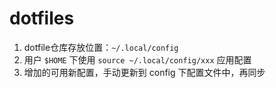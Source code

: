 # dotfiles

1. dotfile仓库存放位置：`~/.local/config`
2. 用户 `$HOME` 下使用 `source ~/.local/config/xxx` 应用配置
3. 增加的可用新配置，手动更新到 config 下配置文件中，再同步

